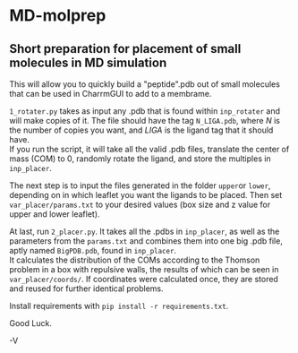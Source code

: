 # MD-molprep
## Short preparation for placement of small molecules in MD simulation

This will allow you to quickly build a "peptide".pdb out of small molecules that can be used in CharrmGUI to add to a membrame.

```1_rotater.py``` takes as input any .pdb that is found within ```inp_rotater``` and will make copies of it. The file should have the tag `N_LIGA.pdb`, where *N* is the number of copies you want, and *LIGA* is the ligand tag that it should have.\
If you run the script, it will take all the valid .pdb files, translate the center of mass (COM) to 0, randomly rotate the ligand, and store the multiples in `inp_placer`.

The next step is to input the files generated in the folder `upper`or `lower`, depending on in which leaflet you want the ligands to be placed. Then set `var_placer/params.txt` to your desired values (box size and z value for upper and lower leaflet).

At last, run `2_placer.py`. It takes all the .pdbs in `inp_placer`, as well as the parameters from the `params.txt` and combines them into one big .pdb file, aptly named `BigPDB.pdb`, found in `inp_placer`.\
It calculates the distribution of the COMs according to the Thomson problem in a box with repulsive walls, the results of which can be seen in `var_placer/coords/`. If coordinates were calculated once, they are stored and reused for further identical problems.


Install requirements with `pip install -r requirements.txt`.

Good Luck.

-V
